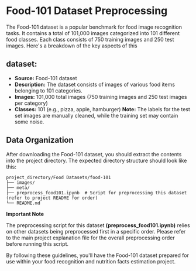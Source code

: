 # Food-101 Dataset Preprocessing
The Food-101 dataset is a popular benchmark for food image recognition tasks. It contains a total of 101,000 images categorized into 101 different food classes. Each class consists of 750 training images and 250 test images. Here's a breakdown of the key aspects of this 

## dataset:
- **Source:** Food-101 dataset
- **Description:** The dataset consists of images of various food items belonging to 101 categories.
- **Images:** 101,000 total images (750 training images and 250 test images per category)
- **Classes:** 101 (e.g., pizza, apple, hamburger)
**Note:** The labels for the test set images are manually cleaned, while the training set may contain some noise.

## Data Organization
After downloading the Food-101 dataset, you should extract the contents into the project directory. The expected directory structure should look like this:

```
project_directory/Food Datasets/food-101
├── images/
├── meta/
├── preprocess_food101.ipynb  # Script for preprocessing this dataset (refer to project README for order)
└── README.md
```

**Important Note**

The preprocessing script for this dataset **(preprocess_food101.ipynb)** relies on other datasets being preprocessed first in a specific order. Please refer to the main project explanation file for the overall preprocessing order before running this script.

By following these guidelines, you'll have the Food-101 dataset prepared for use within your food recognition and nutrition facts estimation project.